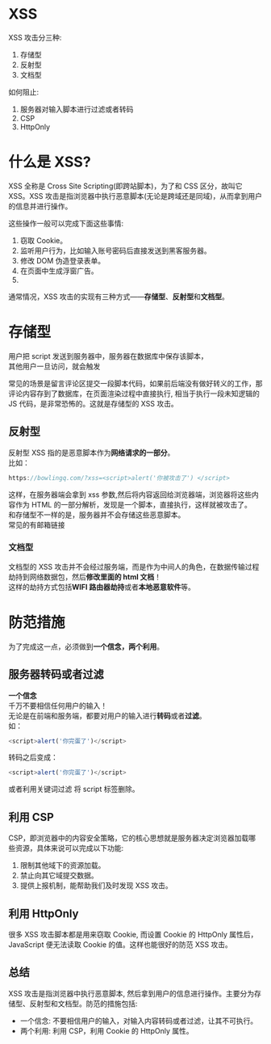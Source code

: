 # XSS

XSS 攻击分三种:

1. 存储型
1. 反射型
1. 文档型

如何阻止:

1. 服务器对输入脚本进行过滤或者转码
1. CSP
1. HttpOnly

# 什么是 XSS?

XSS 全称是 Cross Site Scripting(即跨站脚本)，为了和 CSS 区分，故叫它 XSS。XSS 攻击是指浏览器中执行恶意脚本(无论是跨域还是同域)，从而拿到用户的信息并进行操作。

这些操作一般可以完成下面这些事情:

1. 窃取 Cookie。
1. 监听用户行为，比如输入账号密码后直接发送到黑客服务器。
1. 修改 DOM 伪造登录表单。
1. 在页面中生成浮窗广告。
1. <br />

通常情况，XSS 攻击的实现有三种方式——**存储型**、**反射型**和**文档型**。

# 存储型

用户把 script 发送到服务器中，服务器在数据库中保存该脚本，<br />其他用户一旦访问，就会触发

常见的场景是留言评论区提交一段脚本代码，如果前后端没有做好转义的工作，那评论内容存到了数据库，在页面渲染过程中直接执行, 相当于执行一段未知逻辑的 JS 代码，是非常恐怖的。这就是存储型的 XSS 攻击。

## 反射型

反射型 XSS 指的是恶意脚本作为**网络请求的一部分**。<br />比如：

```javascript
https://bowlingq.com/?xss=<script>alert('你被攻击了') </script>
```

这样，在服务器端会拿到 xss 参数,然后将内容返回给浏览器端，浏览器将这些内容作为 HTML 的一部分解析，发现是一个脚本，直接执行，这样就被攻击了。<br />和存储型不一样的是，服务器并不会存储这些恶意脚本。<br />常见的有邮箱链接

### **文档型**

文档型的 XSS 攻击并不会经过服务端，而是作为中间人的角色，在数据传输过程劫持到网络数据包，然后**修改里面的 html 文档**！<br />这样的劫持方式包括**WIFI 路由器劫持**或者**本地恶意软件**等。

# 防范措施

为了完成这一点，必须做到**一个信念，两个利用**。

## 服务器转码或者过滤

**一个信念**<br />千万不要相信任何用户的输入！<br />无论是在前端和服务端，都要对用户的输入进行**转码**或者**过滤**。<br />如：

```javascript
<script>alert('你完蛋了')</script>
```

转码之后变成：

```javascript
<script>alert('你完蛋了')</script>
```

或者利用关键词过滤 将 script 标签删除。

## 利用 CSP

CSP，即浏览器中的内容安全策略，它的核心思想就是服务器决定浏览器加载哪些资源，具体来说可以完成以下功能:

1. 限制其他域下的资源加载。
1. 禁止向其它域提交数据。
1. 提供上报机制，能帮助我们及时发现 XSS 攻击。

## 利用 HttpOnly

很多 XSS 攻击脚本都是用来窃取 Cookie, 而设置 Cookie 的 HttpOnly 属性后，JavaScript 便无法读取 Cookie 的值。这样也能很好的防范 XSS 攻击。

## 总结

XSS 攻击是指浏览器中执行恶意脚本, 然后拿到用户的信息进行操作。主要分为存储型、反射型和文档型。防范的措施包括:

- 一个信念: 不要相信用户的输入，对输入内容转码或者过滤，让其不可执行。
- 两个利用: 利用 CSP，利用 Cookie 的 HttpOnly 属性。
